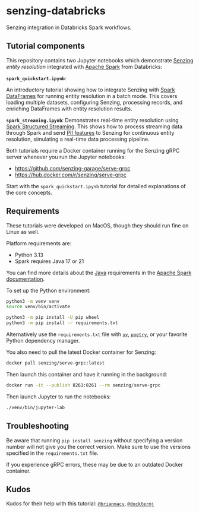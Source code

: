 # senzing-databricks

Senzing integration in Databricks Spark workflows.


## Tutorial components

This repository contains two Jupyter notebooks which demonstrate
[Senzing](https://senzing.com/) _entity resolution_ integrated
with [Apache Spark](https://spark.apache.org/) from Databricks:

**`spark_quickstart.ipynb`**:

An introductory tutorial showing how to integrate Senzing with
[Spark DataFrames](https://spark.apache.org/docs/4.0.0/sql-programming-guide.html#datasets-and-dataframes)
for running entity resolution in a batch mode. This covers loading
multiple datasets, configuring Senzing, processing records, and
enriching DataFrames with entity resolution results.

**`spark_streaming.ipynb`**:
Demonstrates real-time entity resolution using
[Spark Structured Streaming](https://spark.apache.org/docs/4.0.0/streaming/getting-started.html).
This shows how to process streaming data through Spark and send 
[PII features](https://en.wikipedia.org/wiki/Personal_data)
to Senzing for continuous entity resolution, simulating a real-time
data processing pipeline.

Both tutorials require a Docker container running for the Senzing gRPC
server whenever you run the Jupyter notebooks:

  * <https://github.com/senzing-garage/serve-grpc>
  * <https://hub.docker.com/r/senzing/serve-grpc>

Start with the `spark_quickstart.ipynb` tutorial for detailed
explanations of the core concepts.


## Requirements

These tutorials were developed on MacOS, though they should run fine
on Linux as well.

Platform requirements are:

  * Python 3.13
  * Spark requires Java 17 or 21

You can find more details about the [Java](https://www.java.com/)
requirements in the
[Apache Spark documentation](https://spark.apache.org/docs/latest/).

To set up the Python environment:

```bash
python3 -m venv venv
source venv/bin/activate

python3 -m pip install -U pip wheel
python3 -m pip install -r requirements.txt
```

Alternatively use the `requirements.txt` file with
[`uv`](https://docs.astral.sh/uv/),
[`poetry`](https://python-poetry.org/docs/),
or your favorite Python dependency manager.

You also need to pull the latest Docker container for Senzing:

```bash
docker pull senzing/serve-grpc:latest
```

Then launch this container and have it running in the background:

```bash
docker run -it --publish 8261:8261 --rm senzing/serve-grpc
```

Then launch Jupyter to run the notebooks:

```bash
./venv/bin/jupyter-lab
```


## Troubleshooting

Be aware that running `pip install senzing` without specifying a
version number will not give you the correct version. Make sure to
use the versions specified in the `requirements.txt` file.

If you experience gRPC errors, these may be due to an outdated
Docker container.


## Kudos

Kudos for their help with this tutorial:
[`@brianmacy`](https://github.com/brianmacy),
[`@docktermj`](https://github.com/docktermj)

